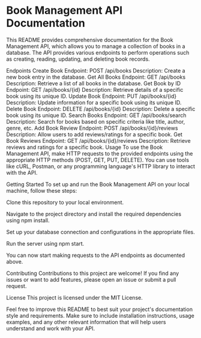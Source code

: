 # Book Management API Documentation

This README provides comprehensive documentation for the Book Management API, which allows you to manage a collection of books in a database. The API provides various endpoints to perform operations such as creating, reading, updating, and deleting book records.

Endpoints
Create Book
Endpoint: POST /api/books
Description: Create a new book entry in the database.
Get All Books
Endpoint: GET /api/books
Description: Retrieve a list of all books in the database.
Get Book by ID
Endpoint: GET /api/books/{id}
Description: Retrieve details of a specific book using its unique ID.
Update Book
Endpoint: PUT /api/books/{id} 
Description: Update information for a specific book using its unique ID.
Delete Book
Endpoint: DELETE /api/books/{id}
Description: Delete a specific book using its unique ID.
Search Books
Endpoint: GET /api/books/search
Description: Search for books based on specific criteria like title, author, genre, etc.
Add Book Review
Endpoint: POST /api/books/{id}/reviews
Description: Allow users to add reviews/ratings for a specific book.
Get Book Reviews
Endpoint: GET /api/books/{id}/reviews
Description: Retrieve reviews and ratings for a specific book.
Usage
To use the Book Management API, make HTTP requests to the provided endpoints using the appropriate HTTP methods (POST, GET, PUT, DELETE). You can use tools like cURL, Postman, or any programming language's HTTP library to interact with the API.

Getting Started
To set up and run the Book Management API on your local machine, follow these steps:

Clone this repository to your local environment.

Navigate to the project directory and install the required dependencies using npm install.

Set up your database connection and configurations in the appropriate files.

Run the server using npm start.

You can now start making requests to the API endpoints as documented above.

Contributing
Contributions to this project are welcome! If you find any issues or want to add features, please open an issue or submit a pull request.

License
This project is licensed under the MIT License.

Feel free to improve this README to best suit your project's documentation style and requirements. Make sure to include installation instructions, usage examples, and any other relevant information that will help users understand and work with your API.

